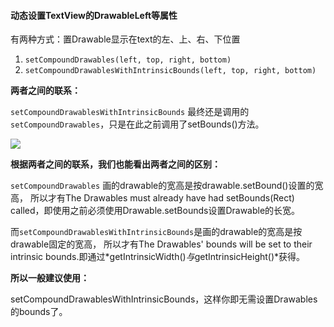 #### 动态设置TextView的DrawableLeft等属性

有两种方式：置Drawable显示在text的左、上、右、下位置

1. `setCompoundDrawables(left, top, right, bottom)`
2. `setCompoundDrawablesWithIntrinsicBounds(left, top, right, bottom)`

**两者之间的联系：**

`setCompoundDrawablesWithIntrinsicBounds` 最终还是调用的 `setCompoundDrawables`，只是在此之前调用了setBounds()方法。

![](https://mkdown-1256191338.cos.ap-beijing.myqcloud.com/md/20201230123652.png)

**根据两者之间的联系，我们也能看出两者之间的区别：**

`setCompoundDrawables` 画的drawable的宽高是按drawable.setBound()设置的宽高，
所以才有The Drawables must already have had setBounds(Rect) called，即使用之前必须使用Drawable.setBounds设置Drawable的长宽。

而`setCompoundDrawablesWithIntrinsicBounds`是画的drawable的宽高是按drawable固定的宽高，
所以才有The Drawables' bounds will be set to their intrinsic bounds.即通过*getIntrinsicWidth()*与*getIntrinsicHeight()*获得。

**所以一般建议使用：**

setCompoundDrawablesWithIntrinsicBounds，这样你即无需设置Drawables的bounds了。